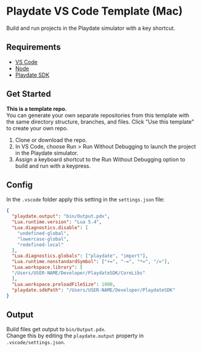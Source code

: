 # Playdate VS Code Template (Mac)
Build and run projects in the Playdate simulator with a key shortcut.

## Requirements
- [VS Code](https://code.visualstudio.com)
- [Node](https://nodejs.org/)
- [Playdate SDK](https://play.date/dev/)

## Get Started
**This is a template repo.**  
You can generate your own separate repositories from this template with the same directory structure, branches, and files. Click "Use this template" to create your own repo.

1. Clone or download the repo.
2. In VS Code, choose Run > Run Without Debugging to launch the project in the Playdate simulator.
3. Assign a keyboard shortcut to the Run Without Debugging option to build and run with a keypress.

## Config 
In the `.vscode` folder apply this setting in the `settings.json` file:
```json
{
  "playdate.output": "bin/Output.pdx",
  "Lua.runtime.version": "Lua 5.4",
  "Lua.diagnostics.disable": [
    "undefined-global",
    "lowercase-global",
    "redefined-local"
  ],
  "Lua.diagnostics.globals": ["playdate", "import"],
  "Lua.runtime.nonstandardSymbol": ["+=", "-=", "*=", "/="],
  "Lua.workspace.library": [
  "/Users/USER-NAME/Developer/PlaydateSDK/CoreLibs"
  ],
  "Lua.workspace.preloadFileSize": 1000,
  "playdate.sdkPath": "/Users/USER-NAME/Developer/PlaydateSDK"
}
```
## Output
Build files get output to `bin/Output.pdx`.  
Change this by editing the `playdate.output` property in `.vscode/settings.json`.
